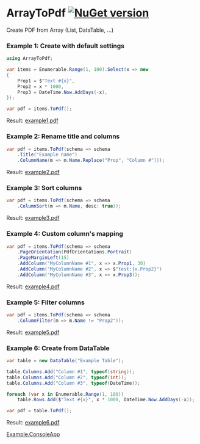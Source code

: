 # ArrayToPdf [![NuGet version](https://badge.fury.io/nu/ArrayToPdf.svg)](http://badge.fury.io/nu/ArrayToPdf)
Create PDF from Array (List, DataTable, ...)

### Example 1: Create with default settings
```C#
using ArrayToPdf;

var items = Enumerable.Range(1, 100).Select(x => new
{
    Prop1 = $"Text #{x}",
    Prop2 = x * 1000,
    Prop3 = DateTime.Now.AddDays(-x),
});

var pdf = items.ToPdf();
```
Result: 
[example1.pdf](https://github.com/mustaddon/ArrayToPdf/raw/master/Examples/example1.pdf)


### Example 2: Rename title and columns
```C#
var pdf = items.ToPdf(schema => schema
    .Title("Example name")
    .ColumnName(m => m.Name.Replace("Prop", "Column #")));
```
Result: 
[example2.pdf](https://github.com/mustaddon/ArrayToPdf/raw/master/Examples/example2.pdf)


### Example 3: Sort columns
```C#
var pdf = items.ToPdf(schema => schema
    .ColumnSort(m => m.Name, desc: true));
```
Result: 
[example3.pdf](https://github.com/mustaddon/ArrayToPdf/raw/master/Examples/example3.pdf)


### Example 4: Custom column's mapping
```C#
var pdf = items.ToPdf(schema => schema
    .PageOrientation(PdfOrientations.Portrait)
    .PageMarginLeft(15)
    .AddColumn("MyColumnName #1", x => x.Prop1, 30)
    .AddColumn("MyColumnName #2", x => $"test:{x.Prop2}")
    .AddColumn("MyColumnName #3", x => x.Prop3));
```
Result: 
[example4.pdf](https://github.com/mustaddon/ArrayToPdf/raw/master/Examples/example4.pdf)


### Example 5: Filter columns
```C#
var pdf = items.ToPdf(schema => schema
    .ColumnFilter(m => m.Name != "Prop2"));
```
Result: 
[example5.pdf](https://github.com/mustaddon/ArrayToPdf/raw/master/Examples/example5.pdf)


### Example 6: Create from DataTable
```C#
var table = new DataTable("Example Table");

table.Columns.Add("Column #1", typeof(string));
table.Columns.Add("Column #2", typeof(int));
table.Columns.Add("Column #3", typeof(DateTime));

foreach (var x in Enumerable.Range(1, 100))
    table.Rows.Add($"Text #{x}", x * 1000, DateTime.Now.AddDays(-x));

var pdf = table.ToPdf();
```
Result: 
[example6.pdf](https://github.com/mustaddon/ArrayToPdf/raw/master/Examples/example6.pdf)


[Example.ConsoleApp](https://github.com/mustaddon/ArrayToPdf/tree/master/Examples/Example.ConsoleApp/)
